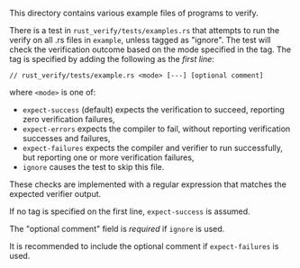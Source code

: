 This directory contains various example files of programs to verify.

There is a test in `rust_verify/tests/examples.rs` that attempts to run the verify on all .rs files in `example`, unless tagged as "ignore".
The test will check the verification outcome based on the mode specified in the tag.
The tag is specified by adding the following as the *first line*:

```
// rust_verify/tests/example.rs <mode> [---] [optional comment]
```

where `<mode>` is one of:
* `expect-success` (default) expects the verification to succeed, reporting zero verification failures,
* `expect-errors` expects the compiler to fail, without reporting verification successes and failures,
* `expect-failures` expects the compiler and verifier to run successfully, but reporting one or more verification failures,
* `ignore` causes the test to skip this file.

These checks are implemented with a regular expression that matches the expected verifier output.

If no tag is specified on the first line, `expect-success` is assumed.

The "optional comment" field is _required_ if `ignore` is used.

It is recommended to include the optional comment if `expect-failures` is used.
